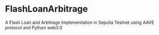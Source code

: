 # FlashLoanArbitrage
A Flash Loan and Arbitrage Implementation in Sepolia Testnet using AAVE protocol and Python web3.0
